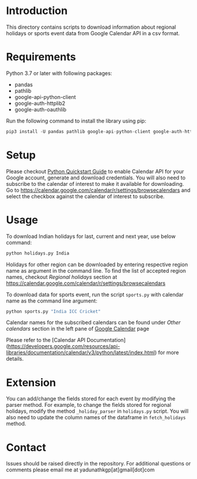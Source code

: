 # Introduction

This directory contains scripts to download information about regional holidays or sports event data from Google Calendar API in a csv format.

# Requirements

Python 3.7 or later with following packages:

- pandas
- pathlib
- google-api-python-client
- google-auth-httplib2
- google-auth-oauthlib

Run the following command to install the library using pip:

```python
pip3 install -U pandas pathlib google-api-python-client google-auth-httplib2 google-auth-oauthlib
```

# Setup

Please checkout [Python Quickstart Guide](https://developers.google.com/calendar/quickstart/python) to enable Calendar API for your Google account, generate and download credentials. You will also need to subscribe to the calendar of interest to make it available for downloading. Go to https://calendar.google.com/calendar/r/settings/browsecalendars and select the checkbox against the calendar of interest to subscribe.

# Usage

To download Indian holidays for last, current and next year, use below command:

```python
python holidays.py India
```



Holidays for other region can be downloaded by entering respective region name as argument in the command line. To find the list of accepted region names, checkout *Regional holidays* section at https://calendar.google.com/calendar/r/settings/browsecalendars

To download data for sports event, run the script `sports.py` with calendar name as the command line argument:

```python
python sports.py "India ICC Cricket"
```



Calendar names for the subscribed calendars can be found under *Other calendars* section in the left pane of [Google Calendar](https://calendar.google.com/) page 

Please refer to the [Calendar API Documentation] (https://developers.google.com/resources/api-libraries/documentation/calendar/v3/python/latest/index.html) for more details.

# Extension

You can add/change the fields stored for each event by modifying the parser method. For example, to change the fields stored for regional holidays, modify the method `_holiday_parser` in `holidays.py` script. You will also need to update the column names of the dataframe in `fetch_holidays` method.

# Contact

Issues should be raised directly in the repository. For additional questions or comments please email me at yadunathkgp[at]gmail[dot]com

